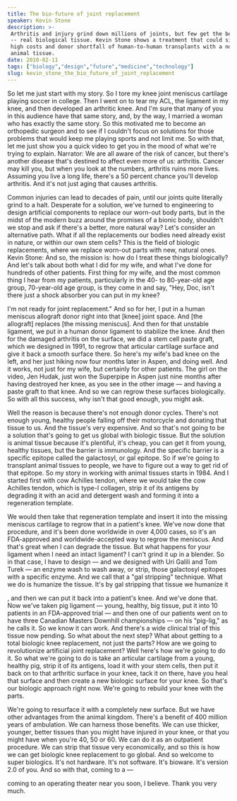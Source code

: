 ```yaml
---
title: The bio-future of joint replacement
speaker: Kevin Stone
description: >-
 Arthritis and injury grind down millions of joints, but few get the best remedy
 -- real biological tissue. Kevin Stone shows a treatment that could sidestep the
 high costs and donor shortfall of human-to-human transplants with a novel use of
 animal tissue.
date: 2010-02-11
tags: ["biology","design","future","medicine","technology"]
slug: kevin_stone_the_bio_future_of_joint_replacement
---
```


So let me just start with my story. So I tore my knee joint meniscus cartilage playing
soccer in college. Then I went on to tear my ACL, the ligament in my knee, and then
developed an arthritic knee. And I'm sure that many of you in this audience have that same
story, and, by the way, I married a woman who has exactly the same story. So this
motivated me to become an orthopedic surgeon and to see if I couldn't focus on solutions
for those problems that would keep me playing sports and not limit me. So with that, let
me just show you a quick video to get you in the mood of what we're trying to
explain. Narrator: We are all aware of the risk of cancer, but there's another disease
that's destined to affect even more of us: arthritis. Cancer may kill you, but when you
look at the numbers, arthritis ruins more lives. Assuming you live a long life, there's a
50 percent chance you'll develop arthritis. And it's not just aging that causes
arthritis.

Common injuries can lead to decades of pain, until our joints quite literally grind to a
halt. Desperate for a solution, we've turned to engineering to design artificial
components to replace our worn-out body parts, but in the midst of the modern buzz around
the promises of a bionic body, shouldn't we stop and ask if there's a better, more natural
way? Let's consider an alternative path. What if all the replacements our bodies need
already exist in nature, or within our own stem cells? This is the field of biologic
replacements, where we replace worn-out parts with new, natural ones. Kevin Stone: And so,
the mission is: how do I treat these things biologically? And let's talk about both what I
did for my wife, and what I've done for hundreds of other patients. First thing for my
wife, and the most common thing I hear from my patients, particularly in the 40- to
80-year-old age group, 70-year-old age group, is they come in and say, "Hey, Doc, isn't
there just a shock absorber you can put in my knee?

I'm not ready for joint replacement." And so for her, I put in a human meniscus allograft
donor right into that [knee] joint space. And [the allograft] replaces [the missing
meniscus]. And then for that unstable ligament, we put in a human donor ligament to
stabilize the knee. And then for the damaged arthritis on the surface, we did a stem cell
paste graft, which we designed in 1991, to regrow that articular cartilage surface and
give it back a smooth surface there. So here's my wife's bad knee on the left, and her
just hiking now four months later in Aspen, and doing well. And it works, not just for my
wife, but certainly for other patients. The girl on the video, Jen Hudak, just won the
Superpipe in Aspen just nine months after having destroyed her knee, as you see in the
other image — and having a paste graft to that knee. And so we can regrow these surfaces
biologically. So with all this success, why isn't that good enough, you might
ask.

Well the reason is because there's not enough donor cycles. There's not enough young,
healthy people falling off their motorcycle and donating that tissue to us. And the
tissue's very expensive. And so that's not going to be a solution that's going to get us
global with biologic tissue. But the solution is animal tissue because it's plentiful,
it's cheap, you can get it from young, healthy tissues, but the barrier is immunology. And
the specific barrier is a specific epitope called the galactosyl, or gal epitope. So if
we're going to transplant animal tissues to people, we have to figure out a way to get rid
of that epitope. So my story in working with animal tissues starts in 1984. And I started
first with cow Achilles tendon, where we would take the cow Achilles tendon, which is
type-I collagen, strip it of its antigens by degrading it with an acid and detergent wash
and forming it into a regeneration template.

We would then take that regeneration template and insert it into the missing meniscus
cartilage to regrow that in a patient's knee. We've now done that procedure, and it's been
done worldwide in over 4,000 cases, so it's an FDA-approved and worldwide-accepted way to
regrow the meniscus. And that's great when I can degrade the tissue. But what happens for
your ligament when I need an intact ligament? I can't grind it up in a blender. So in that
case, I have to design — and we designed with Uri Galili and Tom Turek — an enzyme wash to
wash away, or strip, those galactosyl epitopes with a specific enzyme. And we call that a
"gal stripping" technique. What we do is humanize the tissue. It's by gal stripping that
tissue we humanize it 

, and then we can put it back into a patient's knee. And we've done that. Now we've taken
pig ligament — young, healthy, big tissue, put it into 10 patients in an FDA-approved
trial — and then one of our patients went on to have three Canadian Masters Downhill
championships — on his "pig-lig," as he calls it. So we know it can work. And there's a
wide clinical trial of this tissue now pending. So what about the next step? What about
getting to a total biologic knee replacement, not just the parts? How are we going to
revolutionize artificial joint replacement? Well here's how we're going to do it. So what
we're going to do is take an articular cartilage from a young, healthy pig, strip it of
its antigens, load it with your stem cells, then put it back on to that arthritic surface
in your knee, tack it on there, have you heal that surface and then create a new biologic
surface for your knee. So that's our biologic approach right now. We're going to rebuild
your knee with the parts.

We're going to resurface it with a completely new surface. But we have other advantages
from the animal kingdom. There's a benefit of 400 million years of ambulation. We can
harness those benefits. We can use thicker, younger, better tissues than you might have
injured in your knee, or that you might have when you're 40, 50 or 60. We can do it as an
outpatient procedure. We can strip that tissue very economically, and so this is how we
can get biologic knee replacement to go global. And so welcome to super biologics. It's not
hardware. It's not software. It's bioware. It's version 2.0 of you. And so with that,
coming to a — 

coming to an operating theater near you soon, I believe. Thank you very
much.

<!--
ad_duration=3.33
comment_count=121
event="TED2010"
external_start_time=0
has_talk_citation=1
intro_duration=11.82
is_subtitle_required="False"
is_talk_featured="True"
language="en"
language_swap="False"
native_language="en"
number_of_related_talks=6
number_of_speakers=1
number_of_subtitled_videos=28
number_of_tags=5
number_of_talk_download_languages=28
number_of_talk_more_resources=1
number_of_talk_recommendations=0
number_of_talks_take_actions=0
post_ad_duration=0.83
published_timestamp="2010-07-22 14:44:00"
recording_date="2010-02-11"
speaker_description="Surgeon, inventor"
speaker_is_published=1
speaker_name="Kevin Stone"
talk_name="The bio-future of joint replacement"
talks_tags=["biology","design","future","medicine","technology"]
talks_take_action=[]
url_audio="https://download.ted.com/talks/KevinStone_2010U.mp3?apikey=acme-roadrunner"
url_photo_speaker="https://pe.tedcdn.com/images/ted/185921_254x191.jpg"
url_photo_talk="https://pe.tedcdn.com/images/ted/185920_800x600.jpg"
url_webpage="https://www.ted.com/talks/kevin_stone_the_bio_future_of_joint_replacement"
video_type_name="TED Stage Talk"
-->